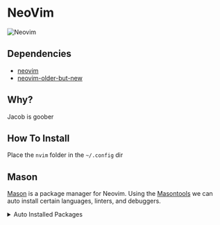 # NeoVim

![Neovim](./Neovim.png)

## Dependencies

- [neovim](https://wiki.archlinux.org/title/Neovim)
- [neovim-older-but-new](https://github.com/neovim/neovim-releases)

## Why?

Jacob is goober

## How To Install

Place the `nvim` folder in the `~/.config` dir

## Mason

[Mason](https://github.com/williamboman/mason.nvim) is a package manager for Neovim. Using the [Masontools](https://github.com/WhoIsSethDaniel/mason-tool-installer.nvim) we can auto
install certain languages, linters, and debuggers.

<details/>
    <summary>Auto Installed Packages</summary>

### Packages

- lua-language-server
- stylua
- luacheck

</details>
